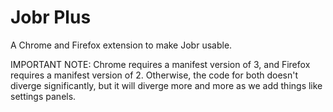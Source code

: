 # Jobr Plus

A Chrome and Firefox extension to make Jobr usable.

IMPORTANT NOTE: Chrome requires a manifest version of 3, and Firefox requires a manifest version of 2. Otherwise, the code for both doesn't diverge significantly, but it will diverge more and more as we add things like settings panels.
